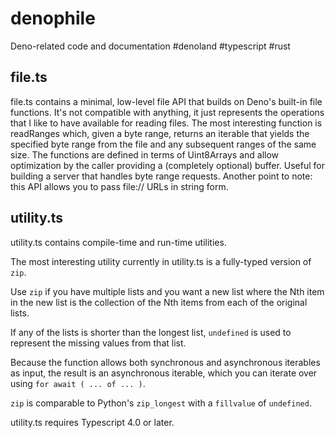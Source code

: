 # denophile
Deno-related code and documentation #denoland #typescript #rust

## file.ts
file.ts contains a minimal, low-level file API that builds on Deno's built-in file functions. It's not compatible with anything, it just represents the operations that I like to have available for reading files. The most interesting function is readRanges which, given a byte range, returns an iterable that yields the specified byte range from the file and any subsequent ranges of the same size. The functions are defined in terms of Uint8Arrays and allow optimization by the caller providing a (completely optional) buffer. Useful for building a server that handles byte range requests. Another point to note: this API allows you to pass file:// URLs in string form.

## utility.ts
utility.ts contains compile-time and run-time utilities.

The most interesting utility currently in utility.ts is a fully-typed version of `zip`.

Use `zip` if you have multiple lists and you want a new list where the Nth item in the new list is the collection of the Nth items from each of the original lists.

If any of the lists is shorter than the longest list, `undefined` is used to represent the missing values from that list.

Because the function allows both synchronous and asynchronous iterables as input, the result is an asynchronous iterable, which you can iterate over using `for await ( ... of ... )`.

`zip` is comparable to Python's `zip_longest` with a `fillvalue` of `undefined`.

utility.ts requires Typescript 4.0 or later.